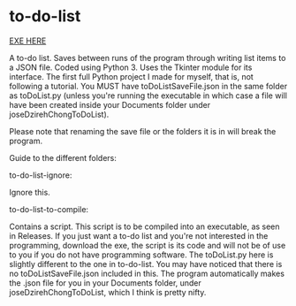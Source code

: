 # to-do-list

[EXE HERE](https://github.com/JoseDzirehChong/to-do-list/releases/tag/v1.0.0)

A to-do list. Saves between runs of the program through writing list items to a JSON file. Coded using Python 3. Uses the Tkinter module for its interface. The first full Python project I made for myself, that is, not following a tutorial. You MUST have toDoListSaveFile.json in the same folder as toDoList.py (unless you're running the executable in which case a file will have been created inside your Documents folder under joseDzirehChongToDoList).

Please note that renaming the save file or the folders it is in will break the program.

Guide to the different folders:

to-do-list-ignore:

Ignore this.

to-do-list-to-compile:

Contains a script. This script is to be compiled into an executable, as seen in Releases. If you just want a to-do list and you're not interested in the programming, download the exe, the script is its code and will not be of use to you if you do not have programming software. The toDoList.py here is slightly different to the one in to-do-list. You may have noticed that there is no toDoListSaveFile.json included in this. The program automatically makes the .json file for you in your Documents folder, under joseDzirehChongToDoList, which I think is pretty nifty. 
